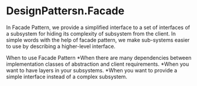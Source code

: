 # DesignPattersn.Facade

In Facade Pattern, we provide a simplified interface to a set of interfaces of a subsystem for hiding its complexity of subsystem from the client. 
In simple words with the help of facade pattern, we make sub-systems easier to use by describing a higher-level interface.

When to use Facade Pattern
	*When there are many dependencies between implementation classes of abstraction and client requirements.
	*When you want to have layers in your subsystems.
	*When you want to provide a simple interface instead of a complex subsystem.
